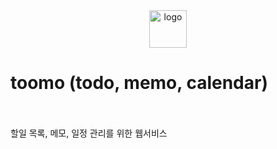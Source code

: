 <center>
  <img src="http://toomo.site/img/logo.png" height="60px" alt="logo">
</center>

# toomo (todo, memo, calendar)
<br>
<br>
할일 목록, 메모, 일정 관리를 위한 웹서비스

<br>
<br>

